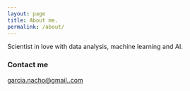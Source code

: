 ```yaml
---
layout: page
title: About me.
permalink: /about/
---
```


Scientist in love with data analysis, machine learning and AI.

### Contact me

[garcia.nacho@gmail..com](mailto:ohcan.aicrag@gmail.com)
